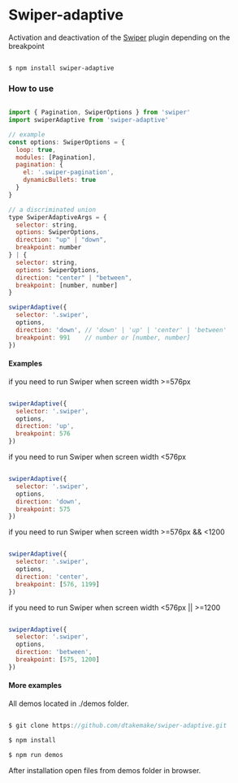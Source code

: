 # Swiper-adaptive

Activation and deactivation of the [Swiper](https://github.com/nolimits4web/swiper) plugin depending on the breakpoint

```

$ npm install swiper-adaptive

```

### How to use

```js

import { Pagination, SwiperOptions } from 'swiper'
import swiperAdaptive from 'swiper-adaptive'

// example
const options: SwiperOptions = { 
  loop: true, 
  modules: [Pagination], 
  pagination: { 
    el: '.swiper-pagination', 
    dynamicBullets: true
  } 
}

// a discriminated union
type SwiperAdaptiveArgs = {
  selector: string, 
  options: SwiperOptions, 
  direction: "up" | "down", 
  breakpoint: number
} | {
  selector: string, 
  options: SwiperOptions, 
  direction: "center" | "between", 
  breakpoint: [number, number]
}

swiperAdaptive({
  selector: '.swiper',
  options,
  direction: 'down', // 'down' | 'up' | 'center' | 'between'
  breakpoint: 991    // number or [number, number]
})

```

#### Examples

if you need to run Swiper when screen width >=576px

```js

swiperAdaptive({
  selector: '.swiper',
  options,
  direction: 'up',
  breakpoint: 576
})

```


if you need to run Swiper when screen width <576px

```js

swiperAdaptive({
  selector: '.swiper',
  options,
  direction: 'down',
  breakpoint: 575
})

```


if you need to run Swiper when screen width >=576px && <1200

```js

swiperAdaptive({
  selector: '.swiper',
  options,
  direction: 'center',
  breakpoint: [576, 1199]
})

```


if you need to run Swiper when screen width <576px || >=1200

```js

swiperAdaptive({
  selector: '.swiper',
  options,
  direction: 'between',
  breakpoint: [575, 1200]
})

```


#### More examples

All demos located in ./demos folder.

```js

$ git clone https://github.com/dtakemake/swiper-adaptive.git

$ npm install

$ npm run demos

```

After installation open files from demos folder in browser.
